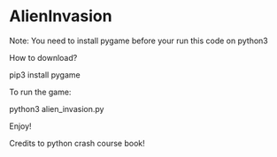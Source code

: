 # AlienInvasion
Note: You need to install pygame before your run this code on python3

How to download?

pip3 install pygame

To run the game:

python3 alien_invasion.py

Enjoy!

Credits to python crash course book!
